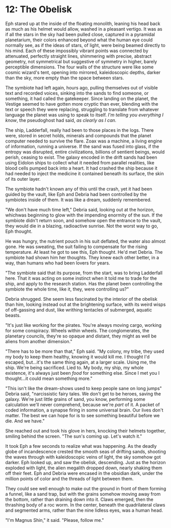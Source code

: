 # 12: The Obelisk

Eph stared up at the inside of the floating monolith, leaning his head back as much as his helmet would allow, washed in a pleasant vertigo. It was as if all the stars in the sky had been pulled close, captured in a pyramidal planetarium, their colors enhanced beyond what the human eye could normally see, as if the ideas of stars, of light, were being beamed directly to his mind. Each of these impossibly vibrant points was connected by attenuated, perfectly straight lines, shimmering with precise, abstract geometry, not symmetrical but suggestive of symmetry in higher, barely perceptible dimensions. The four walls of the structure were like some cosmic wizard's tent, opening into mirrored, kaleidoscopic depths, darker than the sky, more empty than the space between stars.

The symbiote had left again, hours ago, pulling themselves out of visible text and recorded voices, sinking into the sands to find someone, or something, it had called the gatekeeper. Since landing on the planet, the Vestige seemed to have gotten more cryptic than ever, blending with the text or speech they were replacing, struggling to translate from whatever language the planet was using to speak to itself. *I'm telling you everything I know*, the pseudoghost had said, *as clearly as I can.*

The ship, Ladderfall, really had been to those places in the logs. There were, stored in secret holds, minerals and compounds that the planet computer needed to survive the flare. Zoax was a machine, a living engine of information, running a universe. If the sand was fused into glass, if the entropy was disrupted, entire civilizations, billions of sentient beings, would perish, ceasing to exist. The galaxy encoded in the drift sands had been using Eidolon ships to collect what it needed from parallel realities, like blood cells pumped back into a heart. It had crashed the ship because it had needed to inject the medicine it contained beneath its surface, the skin of its outer layer.

The symbiote hadn't known any of this until the crash, yet it had been guided by the vault, like Eph and Debria had been controlled by the symbiotes inside of them. It was like a dream, suddenly remembered.

"We don't have much time left," Debria said, looking out at the horizon, whichwas beginning to glow with the impending enormity of the sun. If the symbiote didn't return soon, and somehow open the entrance to the vault, they would die in a blazing, radioactive sunrise. Not the worst way to go, Eph thought.

He was hungry, the nutrient pouch in his suit deflated, the water also almost gone. He was sweating, the suit failing to compensate for the rising temperature. At least he got to see this, Eph thought. He'd met Debria. The symbiote had shown him her thoughts. They knew each other better, in a way, than humans who had been lovers for years.

"The symbiote said that its purpose, from the start, was to bring Ladderfall here. That it was acting on some instinct when it told me to trade for the ship, and apply to the research station. Has the planet been controlling the symbiote the whole time, like it, they, were controlling us?"

Debria shrugged. She seem less fascinated by the interior of the obelisk than him, looking instead out at the brightening surface, with its weird wisps of off-gassing and dust, like writhing tentacles of submerged, aquatic beasts.

"It's just like working for the pirates. You're always moving cargo, working for some conspiracy. Wheels within wheels. The conglomerates, the planetary councils, they're so opaque and distant, they might as well be aliens from another dimension."

"There has to be more than that," Eph said. "My colony, my tribe, they used my body to keep them healthy, knowing it would kill me. I thought I'd escaped, but...it's the same thing again, at a larger scale. Using me, the ship. We're being sacrificed. Lied to. My body, my ship, my whole existence, it's always just been *food* for something else. Since I met you I thought...it could mean something more."

"This isn't like the dream-shows used to keep people sane on long jumps" Debria said, "narcissistic fairy tales. We don't get to be heroes, saving the galaxy. We're just little grains of sand, you know, performing some calculation we'll never comprehend, because we're *part* of it. A packet of coded information, a synapse firing in some universal brain. Our lives don't matter. The best we can hope for is to see something beautiful before we die. And we have."

She reached out and took his glove in hers, knocking their helmets together, smiling behind the screen. "The sun's coming up. Let's watch it."

It took Eph a few seconds to realize what was happening. As the deadly globe of incandescence crested the smooth seas of drifting sands, shooting the waves through with kaleidoscopic veins of light, the sky somehow got darker. Eph looked up, and saw the obelisk, descending. Just as the horizon exploded with light, the alien megalith dropped down, nearly shaking them off their feet. Eph and Debria were encased in the obsidian dark, under the million points of color and the threads of light between them.

They could see well enough to make out the ground in front of them forming a funnel, like a sand trap, but with the grains somehow moving away from the bottom, rather than draining down into it. Claws emerged, then the thrashing body of a roc worm. In the center, beneath the quadrilateral claws and segmented arms, rather than the nine lidless eyes, was a human head.

"I'm Magnus Shin," it said. "Please, follow me."

